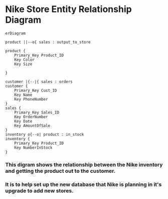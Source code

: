 
# Nike Store Entity Relationship Diagram 

```mermaid
erDiagram

product ||--o{ sales : output_to_store

product { 
    Primary_Key Product_ID
    Key Color
    Key Size
 
}

customer |{--|{ sales : orders
customer {
    Primary_Key Cust_ID
    Key Name
    Key PhoneNumber
}
sales {
    Primary_Key Sales_ID
    Key OrderNumber
    Key Date
    Key AmountOfSale
}
inventory o{--o| product : in_stock
inventory {
    Primary_Key Product_ID
    Key NumberInStock
}
```
### This digram shows the relationship between the Nike inventory and getting the product out to the customer.
### It is to help set up the new database that Nike is planning in it's upgrade to add new stores.
